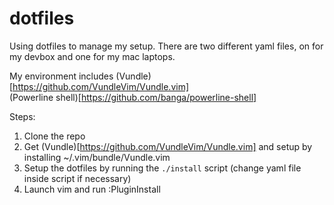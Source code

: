 # dotfiles

Using dotfiles to manage my setup. There are two different yaml files, on for my devbox and one for my mac laptops.

My environment includes 
(Vundle)[https://github.com/VundleVim/Vundle.vim]  
(Powerline shell)[https://github.com/banga/powerline-shell]

Steps:
1. Clone the repo
2. Get (Vundle)[https://github.com/VundleVim/Vundle.vim] and setup by installing  ~/.vim/bundle/Vundle.vim
3. Setup the dotfiles by running the `./install` script (change yaml file inside script if necessary)
3. Launch vim and run :PluginInstall
